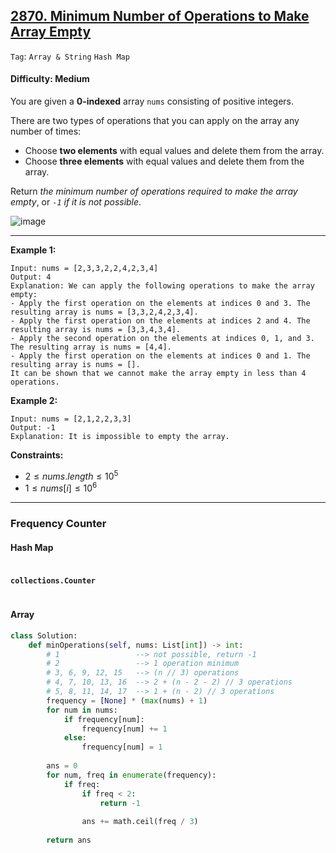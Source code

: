 ## [2870. Minimum Number of Operations to Make Array Empty](https://leetcode.com/problems/minimum-number-of-operations-to-make-array-empty)

```Tag```: ```Array & String``` ```Hash Map```

#### Difficulty: Medium

You are given a __0-indexed__ array ```nums``` consisting of positive integers.

There are two types of operations that you can apply on the array any number of times:

- Choose __two elements__ with equal values and delete them from the array.
- Choose __three elements__ with equal values and delete them from the array.

Return _the minimum number of operations required to make the array empty_, or _```-1``` if it is not possible_.

![image](https://github.com/quananhle/Python/assets/35042430/af0aa3da-77c5-4c93-9882-22dc14973309)

---

__Example 1:__
```
Input: nums = [2,3,3,2,2,4,2,3,4]
Output: 4
Explanation: We can apply the following operations to make the array empty:
- Apply the first operation on the elements at indices 0 and 3. The resulting array is nums = [3,3,2,4,2,3,4].
- Apply the first operation on the elements at indices 2 and 4. The resulting array is nums = [3,3,4,3,4].
- Apply the second operation on the elements at indices 0, 1, and 3. The resulting array is nums = [4,4].
- Apply the first operation on the elements at indices 0 and 1. The resulting array is nums = [].
It can be shown that we cannot make the array empty in less than 4 operations.
```

__Example 2:__
```
Input: nums = [2,1,2,2,3,3]
Output: -1
Explanation: It is impossible to empty the array.
```

__Constraints:__

- $2 \le nums.length \le 10^5$
- $1 \le nums[i] \le 10^6$

---

### Frequency Counter

#### Hash Map

```Python

```

#### ```collections.Counter```

```Python

```

#### Array

```Python
class Solution:
    def minOperations(self, nums: List[int]) -> int:
        # 1                 --> not possible, return -1
        # 2                 --> 1 operation minimum
        # 3, 6, 9, 12, 15   --> (n // 3) operations 
        # 4, 7, 10, 13, 16  --> 2 + (n - 2 - 2) // 3 operations
        # 5, 8, 11, 14, 17  --> 1 + (n - 2) // 3 operations
        frequency = [None] * (max(nums) + 1)
        for num in nums:
            if frequency[num]:
                frequency[num] += 1
            else:
                frequency[num] = 1
        
        ans = 0
        for num, freq in enumerate(frequency):
            if freq:
                if freq < 2:
                    return -1
                
                ans += math.ceil(freq / 3)
        
        return ans
```
